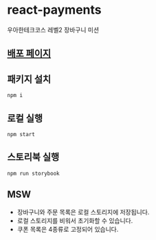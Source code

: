 # react-payments

우아한테크코스 레벨2 장바구니 미션

## [배포 페이지](https://react-shopping-cart-prod-git-guridaek-guridaek.vercel.app/)

## 패키지 설치

```
npm i
```

## 로컬 실행

```
npm start
```

## 스토리북 실행

```
npm run storybook
```

## MSW

- 장바구니와 주문 목록은 로컬 스토리지에 저장됩니다.
- 로컬 스토리지를 비워서 초기화할 수 있습니다.
- 쿠폰 목록은 4종류로 고정되어 있습니다.
